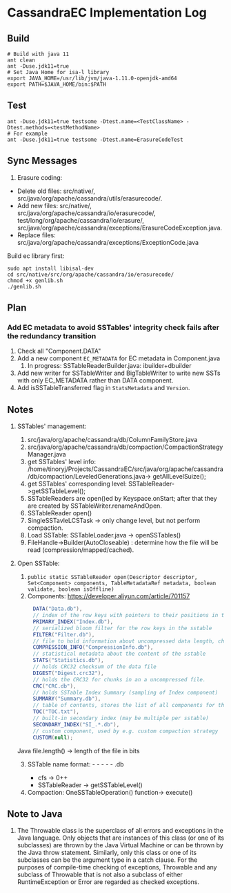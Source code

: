 <?xml version="1.0" encoding="UTF-8"?>

<!--
 ~ Licensed to the Apache Software Foundation (ASF) under one
 ~ or more contributor license agreements.  See the NOTICE file
 ~ distributed with this work for additional information
 ~ regarding copyright ownership.  The ASF licenses this file
 ~ to you under the Apache License, Version 2.0 (the
 ~ "License"); you may not use this file except in compliance
 ~ with the License.  You may obtain a copy of the License at
 ~
 ~   http://www.apache.org/licenses/LICENSE-2.0
 ~
 ~ Unless required by applicable law or agreed to in writing,
 ~ software distributed under the License is distributed on an
 ~ "AS IS" BASIS, WITHOUT WARRANTIES OR CONDITIONS OF ANY
 ~ KIND, either express or implied.  See the License for the
 ~ specific language governing permissions and limitations
 ~ under the License.
-->

# CassandraEC Implementation Log

## Build

```shell
# Build with java 11
ant clean
ant -Duse.jdk11=true
# Set Java Home for isa-l library 
export JAVA_HOME=/usr/lib/jvm/java-1.11.0-openjdk-amd64
export PATH=$JAVA_HOME/bin:$PATH
```

## Test 

```shell 
ant -Duse.jdk11=true testsome -Dtest.name=<TestClassName> -Dtest.methods=<testMethodName>
# For example 
ant -Duse.jdk11=true testsome -Dtest.name=ErasureCodeTest
```

## Sync Messages

1. Erasure coding:

* Delete old files: src/native/, src/java/org/apache/cassandra/utils/erasurecode/.
* Add new files: src/native/, src/java/org/apache/cassandra/io/erasurecode/, test/long/org/apache/cassandra/io/erasure/, src/java/org/apache/cassandra/exceptions/ErasureCodeException.java.
* Replace files: src/java/org/apache/cassandra/exceptions/ExceptionCode.java

Build ec library first: 

```shell
sudo apt install libisal-dev
cd src/native/src/org/apache/cassandra/io/erasurecode/
chmod +x genlib.sh 
./genlib.sh
```

## Plan

### Add EC metadata to avoid SSTables' integrity check fails after the redundancy transition

1. Check all "Component.DATA"
2. Add a new component `EC_METADATA` for EC metadata in Component.java
   1. In progress: SSTableReaderBuilder.java: ibuilder+dbuilder
3. Add new writer for SSTableWriter and BigTableWriter to write new SSTs with only EC_METADATA rather than DATA component.
4. Add isSSTableTransferred flag in `StatsMetadata` and `Version`.

## Notes

1. SSTables' management:

   1. src/java/org/apache/cassandra/db/ColumnFamilyStore.java
   2. src/java/org/apache/cassandra/db/compaction/CompactionStrategyManager.java
   3. get SSTables' level info: /home/tinoryj/Projects/CassandraEC/src/java/org/apache/cassandra/db/compaction/LeveledGenerations.java-> getAllLevelSuize();
   4. get SSTables' corresponding level: SSTableReader->getSSTableLevel();
   5. SSTableReaders are open()ed by Keyspace.onStart; after that they are created by SSTableWriter.renameAndOpen.
   6. SSTableReader open()
   7. SingleSSTavleLCSTask -> only change level, but not perform compaction.
   8. Load SSTable: SSTableLoader.java -> openSSTables()
   9. FileHandle->Builder(AutoCloseable) : determine how the file will be read (compression/mapped/cached).
2. Open SSTable:

   1. `public static SSTableReader open(Descriptor descriptor, Set<Component> components, TableMetadataRef metadata, boolean validate, boolean isOffline)`
   2. Components: https://developer.aliyun.com/article/701157

   ```java
        DATA("Data.db"),
        // index of the row keys with pointers to their positions in the data file
        PRIMARY_INDEX("Index.db"),
        // serialized bloom filter for the row keys in the sstable
        FILTER("Filter.db"),
        // file to hold information about uncompressed data length, chunk offsets etc.
        COMPRESSION_INFO("CompressionInfo.db"),
        // statistical metadata about the content of the sstable
        STATS("Statistics.db"),
        // holds CRC32 checksum of the data file
        DIGEST("Digest.crc32"),
        // holds the CRC32 for chunks in an a uncompressed file.
        CRC("CRC.db"),
        // holds SSTable Index Summary (sampling of Index component)
        SUMMARY("Summary.db"),
        // table of contents, stores the list of all components for the sstable
        TOC("TOC.txt"),
        // built-in secondary index (may be multiple per sstable)
        SECONDARY_INDEX("SI_.*.db"),
        // custom component, used by e.g. custom compaction strategy
        CUSTOM(null);
   ```

   Java file.length() -> length of the file in bits

   3. SSTable name format: <version> - <generation> - <implementation> - <component> - <ID> - <level>.db
      * cfs -> 0++
      * SSTableReader -> getSSTableLevel()
   4. Compaction: OneSSTableOperation() function-> execute()

## Note to Java

1. The Throwable class is the superclass of all errors and exceptions in the Java language. Only objects that are instances of this class (or one of its subclasses) are thrown by the Java Virtual Machine or can be thrown by the Java throw statement. Similarly, only this class or one of its subclasses can be the argument type in a catch clause. For the purposes of compile-time checking of exceptions, Throwable and any subclass of Throwable that is not also a subclass of either RuntimeException or Error are regarded as checked exceptions.
